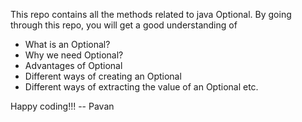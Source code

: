 This repo contains all the methods related to java Optional.
By going through this repo, you will get a good understanding of 
- What is an Optional?
- Why we need Optional?
- Advantages of Optional
- Different ways of creating an Optional
- Different ways of extracting the value of an Optional etc.

Happy coding!!!
-- Pavan

